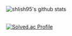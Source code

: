 <!--
**shlish95/shlish95** is a ✨ _special_ ✨ repository because its `README.md` (this file) appears on your GitHub profile.

Here are some ideas to get you started:

- 🔭 I’m currently working on ...
- 🌱 I’m currently learning ...
- 👯 I’m looking to collaborate on ...
- 🤔 I’m looking for help with ...
- 💬 Ask me about ...
- 📫 How to reach me: ...
- 😄 Pronouns: ...
- ⚡ Fun fact: ...
-->
![shlish95's github stats](https://github-readme-stats.vercel.app/api?username=shlish95&show_icons=true) 
<br></br>

[![Solved.ac Profile](http://mazassumnida.wtf/api/v2/generate_badge?boj=shlish)](https://solved.ac/shlish/)
